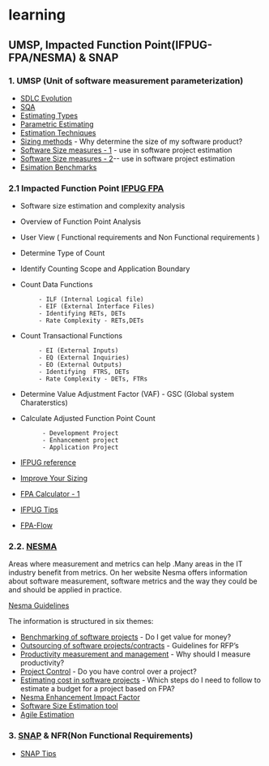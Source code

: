 # learning 
## UMSP, Impacted Function Point(IFPUG-FPA/NESMA) & SNAP 

### 1. UMSP (Unit of software measurement parameterization)

- [SDLC Evolution](https://www.simplilearn.com/project-management-life-cycles-evolution-article)
- [SQA](https://www.tutorialspoint.com/software_quality_management/index.htm)
- [Estimating Types](https://project-management.info/estimating-activity-durations/#2-how-is-activity-duration%0Aestimated)
- [Parametric Estimating](https://project-management.info/parametric-estimating/)
- [Estimation Techniques](https://www.tutorialspoint.com/estimation_techniques/estimation_techniques_quick_guide.htm)
- [Sizing methods](https://nesma.org/themes/sizing/) - Why determine the size of my software product?
- [Software Size measures - 1](https://nesma.org/2015/05/software-size-measures-and-their-use-in-software-project-cost-estimation/) - use in software project estimation 
- [Software Size measures - 2](https://nesma.org/2015/07/software-size-measures-and-their-use-in-software-project-estimation-part-2/)-- use in software project estimation 
- [Esimation Benchmarks](https://www.isbsg.org/resources-estimation/)


### 2.1 Impacted Function Point [IFPUG FPA](https://ifpug.org/ifpug-standards/fpa)

- Software size estimation and complexity analysis
- Overview of Function Point Analysis 
- User View ( Functional requirements and Non Functional requirements ) 
- Determine Type of Count 
- Identify Counting Scope and Application Boundary
- Count Data Functions 

           - ILF (Internal Logical file)
           - EIF (External Interface Files)
           - Identifying RETs, DETs
           - Rate Complexity - RETs,DETs

- Count Transactional Functions 

           - EI (External Inputs)
           - EQ (External Inquiries)
           - EO (External Outputs)
           - Identifying  FTRS, DETs
           - Rate Complexity - DETs, FTRs

- Determine Value Adjustment Factor (VAF) - GSC (Global system Charaterstics)

- Calculate Adjusted Function Point Count 

            - Development Project
            - Enhancement project
            - Application Project 

- [IFPUG reference](https://ifpug.mclms.net/en/)
- [Improve Your Sizing](https://www.isbsg.org/resources-sizing/)
- [FPA Calculator - 1](https://w3.cs.jmu.edu/bernstdh/web/common/webapps/oop/fpcalculator/FunctionPointCalculator.html)
- [IFPUG Tips](https://ifpug.org/ifpug-standards/fpa)
- [FPA-Flow](https://people.cs.ksu.edu/~padmaja/Project/CostEstimate)

### 2.2. [NESMA](https://nesma.org/freedocs/nesma-on-sizing-function-point-analysis/0)

Areas where measurement and metrics can help .Many areas in the IT industry benefit from metrics. On her website Nesma offers information about software measurement, software metrics and the way they could be and should be applied in practice. 

[Nesma Guidelines](https://nesma.org/themes/)

The information is structured in six themes:

- [Benchmarking of software projects](https://nesma.org/themes/benchmarking/) - Do I get value for money? 
- [Outsourcing of software projects/contracts](https://nesma.org/themes/outsourcing/) - Guidelines for RFP’s
- [Productivity measurement and management](https://nesma.org/themes/productivity/challenges-productivity-meaurement/) - Why should I measure productivity? 
- [Project Control](https://nesma.org/themes/project-control/) - Do you have control over a project?
- [Estimating cost in software projects](https://nesma.org/themes/estimating/) - Which steps do I need to follow to estimate a budget for a project based on FPA?
- [Nesma Enhancement Impact Factor](http://www.functionpointmodeler.com/fpm-infocenter/index.jsp?topic=%2Fcom.functionpointmodeler.fpm.help%2Fditafiles%2Fconcepts%2Fcon-120.html)
- [Software Size Estimation tool](http://softwarecost.org/tools/COCOMO/)
- [Agile Estimation](https://www.isbsg.org/resources-agile/)
 
### 3. [SNAP](https://ifpug.org/ifpug-standards/snap) & NFR(Non Functional Requirements) 
- [SNAP Tips](https://ifpug.org/ifpug-standards/snap#itips)
